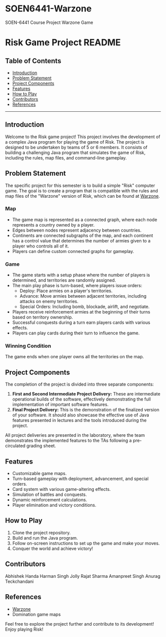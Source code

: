 # SOEN6441-Warzone
SOEN-6441 Course Project Warzone Game

# Risk Game Project README

## Table of Contents
- [Introduction](#introduction)
- [Problem Statement](#problem-statement)
- [Project Components](#project-components)
- [Features](#features)
- [How to Play](#how-to-play)
- [Contributors](#contributors)
- [References](#references)

---

## Introduction
Welcome to the Risk game project! This project involves the development of a complex Java program for playing the game of Risk. The project is designed to be undertaken by teams of 5 or 6 members. It consists of building a challenging Java program that simulates the game of Risk, including the rules, map files, and command-line gameplay.

## Problem Statement
The specific project for this semester is to build a simple "Risk" computer game. The goal is to create a program that is compatible with the rules and map files of the "Warzone" version of Risk, which can be found at [Warzone](https://www.warzone.com/).

### Map
- The game map is represented as a connected graph, where each node represents a country owned by a player.
- Edges between nodes represent adjacency between countries.
- Continents are connected subgraphs of the map, and each continent has a control value that determines the number of armies given to a player who controls all of it.
- Players can define custom connected graphs for gameplay.

### Game
- The game starts with a setup phase where the number of players is determined, and territories are randomly assigned.
- The main play phase is turn-based, where players issue orders:
  - Deploy: Place armies on a player's territories.
  - Advance: Move armies between adjacent territories, including attacks on enemy territories.
  - Special Orders: Including bomb, blockade, airlift, and negotiate.
- Players receive reinforcement armies at the beginning of their turns based on territory ownership.
- Successful conquests during a turn earn players cards with various effects.
- Players can play cards during their turn to influence the game.

### Winning Condition
The game ends when one player owns all the territories on the map.

## Project Components
The completion of the project is divided into three separate components:
1. **First and Second Intermediate Project Delivery:** These are intermediate operational builds of the software, effectively demonstrating the full implementation of important software features.
2. **Final Project Delivery:** This is the demonstration of the finalized version of your software. It should also showcase the effective use of Java features presented in lectures and the tools introduced during the project.

All project deliveries are presented in the laboratory, where the team demonstrates the implemented features to the TAs following a pre-circulated grading sheet.

## Features
- Customizable game maps.
- Turn-based gameplay with deployment, advancement, and special orders.
- Card system with various game-altering effects.
- Simulation of battles and conquests.
- Dynamic reinforcement calculations.
- Player elimination and victory conditions.

## How to Play
1. Clone the project repository.
2. Build and run the Java program.
3. Follow on-screen instructions to set up the game and make your moves.
4. Conquer the world and achieve victory!

## Contributors
Abhishek Handa
Harman Singh Jolly
Rajat Sharma
Amanpreet Singh
Anurag Teckchandani

## References
- [Warzone](https://www.warzone.com/)
- Domination game maps

Feel free to explore the project further and contribute to its development! Enjoy playing Risk!

